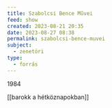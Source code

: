 ```yaml
---
title: Szabolcsi Bence Művei
feed: show
created: 2023-08-21 20:35
date: 2023-08-27 08:38
permalink: szabolcsi-bence-muvei
subject:
  - zenetöri
type:
  - forrás
---
```


1984

[[barokk a hétköznapokban]]
